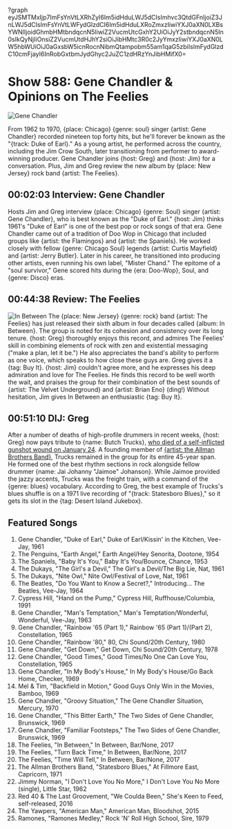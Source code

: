 ?graph eyJSMTMxIjp7ImFsYnVtLXRhZyI6Im5idHduLWJ5dCIsImhvc3QtdGFnIjoiZ3JnLWJ5dCIsImFsYnVtLWFydGlzdCI6Im5idHduLXRoZmxzIiwiYXJ0aXN0LXBsYWNlIjoidGhmbHMtbndqcnN5IiwiZ2VucmUtcGxhY2UiOiJyY2stbndqcnN5In0sIkQyNjIiOnsiZ2VucmUtdHJhY2siOiJibHMtc3R0c2JyYmxzIiwiYXJ0aXN0LW5hbWUiOiJ0aGxsbW5icnRocnNibmQtampobm55am1qaG5zbiIsImFydGlzdC10cmFjayI6InRobGxtbmJydGhyc2JuZC1zdHRzYnJibHMifX0=

# Show 588: Gene Chandler & Opinions on The Feelies

![Gene Chandler](http://sound-images.s3.amazonaws.com/images/2017/genechandler_web.JPG)

   From 1962 to 1970, {place: Chicago} {genre: soul} singer {artist: Gene Chandler} recorded nineteen top forty hits, but he'll forever be known as the "{track: Duke of Earl}." As a young artist, he performed across the country, including the Jim Crow South, later transitioning from performer to award-winning producer. Gene Chandler joins {host: Greg} and {host: Jim} for a conversation. Plus, Jim and Greg review the new album by {place: New Jersey} rock band {artist: The Feelies}.


## 00:02:03 Interview: Gene Chandler
Hosts Jim and Greg interview {place: Chicago} {genre: Soul} singer {artist: Gene Chandler}, who is best known as the "Duke of Earl." {host: Jim} thinks 1961's "Duke of Earl" is one of the best pop or rock songs of that era. Gene Chandler came out of a tradition of Doo Wop in Chicago that included groups like {artist: the Flamingos} and {artist: the Spaniels}. He worked closely with fellow {genre: Chicago Soul} legends {artist: Curtis Mayfield} and {artist: Jerry Butler}. Later in his career, he transitioned into producing other artists, even running his own label, "Mister Chand." The epitome of a "soul survivor," Gene scored hits during the {era: Doo-Wop}, Soul, and {genre: Disco} eras.

## 00:44:38 Review: The Feelies
![In Between](http://is3.mzstatic.com/image/thumb/Music71/v4/c7/f7/fa/c7f7fa6e-d06e-820f-eef3-03101109e579/source/600x600bb.jpg "261716484/1176740541")
The {place: New Jersey} {genre: rock} band {artist: The Feelies} has just released their sixth album in four decades called {album: In Between}. The group is noted for its cohesion and consistency over its long tenure. {host: Greg} thoroughly enjoys this record, and admires The Feelies' skill in combining elements of rock with zen and existential messaging ("make a plan, let it be.") He also appreciates the band's ability to perform as one voice, which speaks to how close these guys are. Greg gives it a {tag: Buy It}. {host: Jim} couldn't agree more, and he expresses his deep admiration and love for The Feelies. He finds this record to be well worth the wait, and praises the group for their combination of the best sounds of {artist: The Velvet Underground} and {artist: Brian Eno} (ding!) Without hesitation, Jim gives In Between an enthusiastic {tag: Buy It}.


## 00:51:10 DIJ: Greg
After a number of deaths of high-profile drummers in recent weeks, {host: Greg} now pays tribute to {name: Butch Trucks}, [who died of a self-inflicted gunshot wound on January 24](https://www.nytimes.com/2017/01/25/arts/music/butch-trucks-dead-allman-brothers-drummer.html). A founding member of [{artist: the Allman Brothers Band}](http://soundopinions.org/show/435/), Trucks remained in the group for its entire 45-year span. He formed one of the best rhythm sections in rock alongside fellow drummer {name: Jai Johanny "Jaimoe" Johanson}. While Jaimoe provided the jazzy accents, Trucks was the freight train, with a command of the {genre: blues} vocabulary. According to Greg, the best example of Trucks's blues shuffle is on a 1971 live recording of "{track: Statesboro Blues}," so it gets its slot in the {tag: Desert Island Jukebox}.



## Featured Songs


1. Gene Chandler, "Duke of Earl," Duke of Earl/Kissin' in the Kitchen, Vee-Jay, 1961
1. The Penguins, "Earth Angel," Earth Angel/Hey Senorita, Dootone, 1954
1. The Spaniels, "Baby It's You," Baby It's You/Bounce, Chance, 1953
1. The Dukays, "The Girl's a Devil," The Girl's a Devil/The Big Lie, Nat, 1961
1. The Dukays, "Nite Owl," Nite Owl/Festival of Love, Nat, 1961
1. The Beatles, "Do You Want to Know a Secret?," Introducing... The Beatles, Vee-Jay, 1964
1. Cypress Hill, "Hand on the Pump," Cypress Hill, Ruffhouse/Columbia, 1991
1. Gene Chandler, "Man's Temptation," Man's Temptation/Wonderful, Wonderful, Vee-Jay, 1963
1. Gene Chandler, "Rainbow '65 (Part 1)," Rainbow '65 (Part 1)/(Part 2), Constellation, 1965
1. Gene Chandler, "Rainbow '80," 80, Chi Sound/20th Century, 1980
1. Gene Chandler, "Get Down," Get Down, Chi Sound/20th Century, 1978
1. Gene Chandler, "Good Times," Good Times/No One Can Love You, Constellation, 1965
1. Gene Chandler, "In My Body's House," In My Body's House/Go Back Home, Checker, 1969
1. Mel & Tim, "Backfield in Motion," Good Guys Only Win in the Movies, Bamboo, 1969
1. Gene Chandler, "Groovy Situation," The Gene Chandler Situation, Mercury, 1970
1. Gene Chandler, "This Bitter Earth," The Two Sides of Gene Chandler, Brunswick, 1969
1. Gene Chandler, "Familiar Footsteps," The Two Sides of Gene Chandler, Brunswick, 1969
1. The Feelies, "In Between," In Between, Bar/None, 2017
1. The Feelies, "Turn Back Time," In Between, Bar/None, 2017
1. The Feelies, "Time Will Tell," In Between, Bar/None, 2017
1. The Allman Brothers Band, "Statesboro Blues," At Fillmore East, Capricorn, 1971
1. Jimmy Norman, "I Don't Love You No More," I Don't Love You No More (single), Little Star, 1962
1. Red 40 & The Last Groovement, "We Coulda Been," She's Keen to Feed, self-released, 2016
1. The Yawpers, "American Man," American Man, Bloodshot, 2015
1. Ramones, "Ramones Medley," Rock 'N' Roll High School, Sire, 1979


